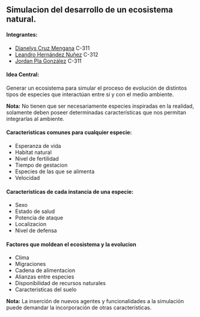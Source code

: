 ## Simulacion del desarrollo de un ecosistema natural.

#### Integrantes:
* [Dianelys Cruz Mengana](@DianeCM) C-311
* [Leandro Hernández Nuñez](@altmoket) C-312
* [Jordan Pla González](@jordipynb) C-311

#### Idea Central:
Generar un ecosistema para simular el proceso de evolución de distintos tipos de especies que interactúan entre sí y con el medio ambiente. 

**Nota:** No tienen que ser necesariamente especies inspiradas en la realidad, solamente deben poseer determinadas características que nos permitan integrarlas al ambiente.

#### Caracteristicas comunes para cualquier especie:
- Esperanza de vida
- Habitat natural
- Nivel de fertilidad
- Tiempo de gestacion
- Especies de las que se alimenta
- Velocidad

#### Caracteristicas de cada instancia de una especie:
- Sexo
- Estado de salud
- Potencia de ataque
- Localizacion
- Nivel de defensa

#### Factores que moldean el ecosistema y la evolucion
- Clima
- Migraciones
- Cadena de alimentacion
- Alianzas entre especies
- Disponibilidad de recursos naturales
- Caracteristicas del suelo

**Nota:** La inserción de nuevos agentes y funcionalidades a la simulación puede demandar la incorporación de otras características.
